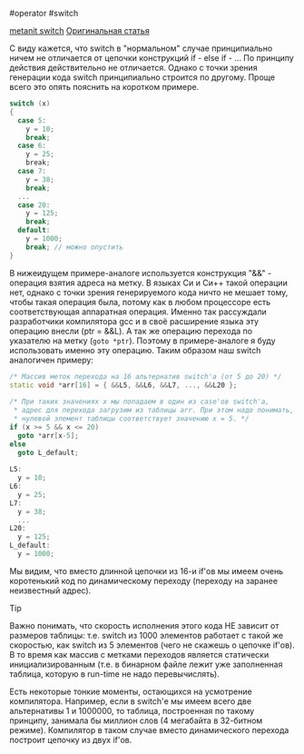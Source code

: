 #operator #switch 

[metanit switch](https://metanit.com/cpp/tutorial/2.17.php)
[Оригинальная статья](https://www.cyberforum.ru/blogs/18334/blog91.html)

С виду кажется, что switch в "нормальном" случае принципиально ничем не отличается от цепочки конструкций if - else if - ... По принципу действия действительно не отличается. Однако с точки зрения генерации кода switch принципиально строится по другому. Проще всего это опять пояснить на коротком примере.

```C++
switch (x)
{
  case 5:
    y = 10;
    break;
  case 6:
    y = 25;
    break;
  case 7:
    y = 38;
    break;
  ...
  case 20:
    y = 125;
    break;
  default:
    y = 1000;
    break; // можно опустить
}
```

В нижеидущем примере-аналоге используется конструкция "&&" - операция взятия адреса на метку. В языках Си и Си++ такой операции нет, однако с точки зрения генерируемого кода ничто не мешает тому, чтобы такая операция была, потому как в любом процессоре есть соответствующая аппаратная операция. Именно так рассуждали разработчики компилятора gcc и в своё расширение языка эту операцию внесли (ptr = &&L). А так же операцию перехода по указателю на метку (`goto *ptr`). Поэтому в примере-аналоге я буду использовать именно эту операцию. Таким образом наш switch аналогичен примеру:

```C++
/* Массив меток перехода на 16 альтернатив switch'а (от 5 до 20) */
static void *arr[16] = { &&L5, &&L6, &&L7, ..., &&L20 };
 
/* При таких значениях x мы попадаем в один из case'ов switch'а,
 * адрес для перехода загрузим из таблицы arr. При этом надо понимать, что
 * нулевой элемент таблицы соответствует значению x = 5. */
if (x >= 5 && x <= 20)
  goto *arr[x-5];
else
  goto L_default;
 
L5:
  y = 10;
L6:
  y = 25;
L7:
  y = 38;
  ...
L20:
  y = 125;
L_default:
  y = 1000;
```

Мы видим, что вместо длинной цепочки из 16-и if'ов мы имеем очень коротенький код по динамическому переходу (переходу на заранее неизвестный адрес). 

> [!TIP]
> Важно понимать, что скорость исполнения этого кода НЕ зависит от размеров таблицы: т.е. switch из 1000 элементов работает с такой же скоростью, как switch из 5 элементов (чего не скажешь о цепочке if'ов). В то время как массив с метками переходов является статически инициализированным (т.е. в бинарном файле лежит уже заполненная таблица, которую в run-time не надо перевычислять).  
  
Есть некоторые тонкие моменты, остающихся на усмотрение компилятора. Например, если в switch'е мы имеем всего две альтернативы 1 и 1000000, то таблица, построенная по такому принципу, занимала бы миллион слов (4 мегабайта в 32-битном режиме). Компилятор в таком случае вместо динамического перехода построит цепочку из двух if'ов.